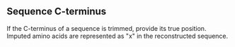 ## Sequence C-terminus

If the C-terminus of a sequence is trimmed, provide its true position. Imputed amino acids are represented as "x" in the reconstructed sequence.  